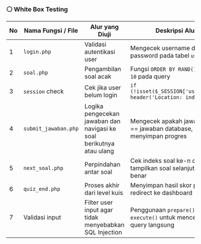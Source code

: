 ### ⚪ White Box Testing

| No | Nama Fungsi / File         | Alur yang Diuji                                                                 | Deskripsi Alur                                                                 | Status |
|----|----------------------------|----------------------------------------------------------------------------------|--------------------------------------------------------------------------------|--------|
| 1  | `login.php`                | Validasi autentikasi user                                                        | Mengecek username dan password pada tabel `users`                             | ✅     |
| 2  | `soal.php`                 | Pengambilan soal acak                                                            | Fungsi `ORDER BY RAND() LIMIT 10` pada query                                   | ✅     |
| 3  | `session` check            | Cek jika user belum login                                                        | `if (!isset($_SESSION['user_id'])) header('Location: index.php');`            | ✅     |
| 4  | `submit_jawaban.php`       | Logika pengecekan jawaban dan navigasi ke soal berikutnya atau ulang            | Mengecek apakah jawaban user == jawaban database, lalu menyimpan progres      | ✅     |
| 5  | `next_soal.php`            | Perpindahan antar soal                                                           | Cek indeks soal ke-n dan tampilkan soal selanjutnya jika benar                 | ✅     |
| 6  | `quiz_end.php`             | Proses akhir dari level kuis                                                     | Menyimpan hasil skor per level, redirect ke dashboard                          | ✅     |
| 7  | Validasi input             | Filter user input agar tidak menyebabkan SQL Injection                          | Penggunaan `prepare()` dan `execute()` untuk mencegah query langsung           | ✅     |
